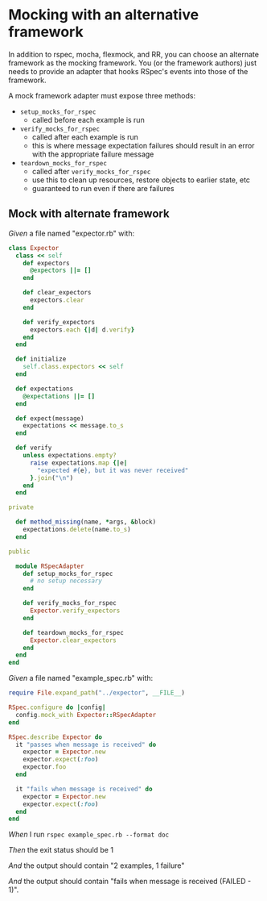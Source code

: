 # Mocking with an alternative framework

In addition to rspec, mocha, flexmock, and RR, you can choose an alternate
  framework as the mocking framework. You (or the framework authors) just needs
  to provide an adapter that hooks RSpec's events into those of the framework.

  A mock framework adapter must expose three methods:

  * `setup_mocks_for_rspec`
    * called before each example is run
  * `verify_mocks_for_rspec`
    * called after each example is run
    * this is where message expectation failures should result in an error with
      the appropriate failure message
  * `teardown_mocks_for_rspec`
    * called after `verify_mocks_for_rspec`
    * use this to clean up resources, restore objects to earlier state, etc
    * guaranteed to run even if there are failures

## Mock with alternate framework

_Given_ a file named "expector.rb" with:

```ruby
class Expector
  class << self
    def expectors
      @expectors ||= []
    end

    def clear_expectors
      expectors.clear
    end

    def verify_expectors
      expectors.each {|d| d.verify}
    end
  end

  def initialize
    self.class.expectors << self
  end

  def expectations
    @expectations ||= []
  end

  def expect(message)
    expectations << message.to_s
  end

  def verify
    unless expectations.empty?
      raise expectations.map {|e|
        "expected #{e}, but it was never received"
      }.join("\n")
    end
  end

private

  def method_missing(name, *args, &block)
    expectations.delete(name.to_s)
  end

public

  module RSpecAdapter
    def setup_mocks_for_rspec
      # no setup necessary
    end

    def verify_mocks_for_rspec
      Expector.verify_expectors
    end

    def teardown_mocks_for_rspec
      Expector.clear_expectors
    end
  end
end
```

_Given_ a file named "example_spec.rb" with:

```ruby
require File.expand_path("../expector", __FILE__)

RSpec.configure do |config|
  config.mock_with Expector::RSpecAdapter
end

RSpec.describe Expector do
  it "passes when message is received" do
    expector = Expector.new
    expector.expect(:foo)
    expector.foo
  end

  it "fails when message is received" do
    expector = Expector.new
    expector.expect(:foo)
  end
end
```

_When_ I run `rspec example_spec.rb --format doc`

_Then_ the exit status should be 1

_And_ the output should contain "2 examples, 1 failure"

_And_ the output should contain "fails when message is received (FAILED - 1)".
